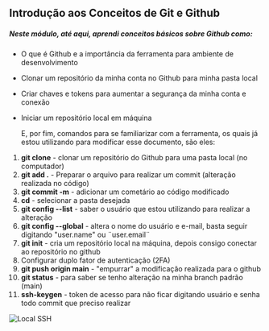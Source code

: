 ## Introdução aos Conceitos de Git e Github



##### Neste módulo, até aqui, aprendi conceitos básicos sobre Github como:



- O que é Github e a importância da ferramenta para ambiente de desenvolvimento

- Clonar um repositório da minha conta no Github para minha pasta local

- Criar chaves e tokens para aumentar a segurança da minha conta e conexão

- Iniciar um repositório local em máquina

  

  E, por fim, comandos para se familiarizar com a ferramenta, os quais já estou utilizando para modificar esse documento, são eles:

1. **git clone** - clonar um repositório do Github para uma pasta local (no computador)
2. **git add .** - Preparar o arquivo para realizar um commit (alteração realizada no código)
3. **git commit -m** - adicionar um cometário ao código modificado
4. **cd** - selecionar a pasta desejada
5. **git config --list** - saber o usuário que estou utilizando para realizar a alteração
6. **git config --global** - altera o nome do usuário e e-mail, basta seguir digitando "user.name" ou ¨user.email¨
7. **git init** - cria um repositório local na máquina, depois consigo conectar ao repositório no github
8. Configurar duplo fator de autenticação (2FA)
9. **git push origin main** - "empurrar" a modificação realizada para o github
10. **git status** - para saber se tenho alteração na minha branch padrão (main)
11. **ssh-keygen** - token de acesso para não ficar digitando usuário e senha todo commit que preciso realizar



![Local SSH](/home/gabriel/Imagens/SSH.png)

